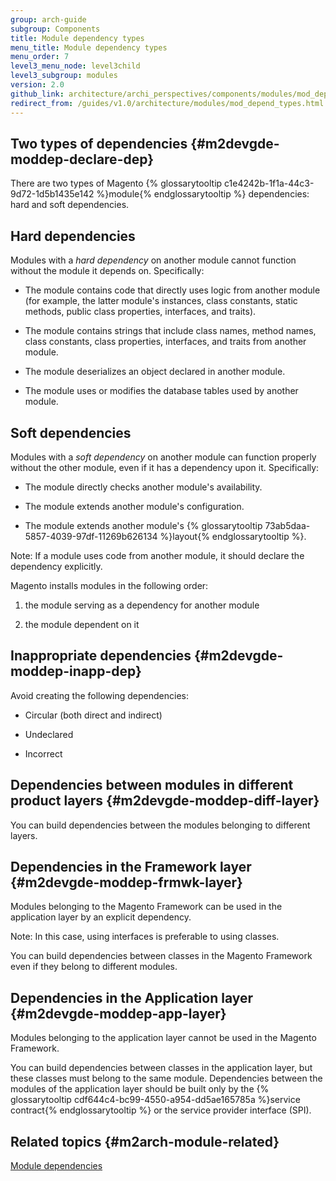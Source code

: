 ```yaml
---
group: arch-guide
subgroup: Components
title: Module dependency types
menu_title: Module dependency types
menu_order: 7
level3_menu_node: level3child
level3_subgroup: modules
version: 2.0
github_link: architecture/archi_perspectives/components/modules/mod_depend_types.md
redirect_from: /guides/v1.0/architecture/modules/mod_depend_types.html
---
```


## Two types of dependencies {#m2devgde-moddep-declare-dep}

There are two types of Magento {% glossarytooltip c1e4242b-1f1a-44c3-9d72-1d5b1435e142 %}module{% endglossarytooltip %} dependencies: hard and soft dependencies.

## Hard dependencies

Modules with a *hard dependency* on another module cannot function without the module it depends on. Specifically:

* The module contains code that directly uses logic from another module  (for example, the latter module's instances, class constants, static methods, public class properties, interfaces, and traits).

* The module contains strings that include class names, method names, class constants, class properties, interfaces, and traits from another module.

* The module deserializes an object declared in another module.

* The module uses or modifies the database tables used by another module.

## Soft dependencies

Modules with a *soft dependency* on another module can function properly without the other module, even if it has a dependency upon it. Specifically:

* The module directly checks another module's availability.

* The module extends another module's configuration.

* The module extends another module's {% glossarytooltip 73ab5daa-5857-4039-97df-11269b626134 %}layout{% endglossarytooltip %}.

<div class="bs-callout bs-callout-warning" id="warning">
  <p>
    Note: If a module uses code from another module, it should declare the dependency explicitly.
  </p>
</div>

Magento installs modules in the following order:

1) the module serving as a dependency for another module

2) the module dependent on it

## Inappropriate dependencies {#m2devgde-moddep-inapp-dep}

Avoid creating the following dependencies:

* Circular (both direct and indirect)

* Undeclared

* Incorrect

## Dependencies between modules in different product layers {#m2devgde-moddep-diff-layer}

You can build dependencies between the modules belonging to different layers.

## Dependencies in the Framework layer {#m2devgde-moddep-frmwk-layer}

Modules belonging to the Magento Framework can be used in the application layer by an explicit dependency.

<div class="bs-callout bs-callout-info" id="info">
  <p>Note: In this case, using interfaces is preferable to using classes. </p>
  <p>You can build dependencies between classes in the Magento Framework even if they belong to different modules.</p>
</div>

## Dependencies in the Application layer {#m2devgde-moddep-app-layer}
Modules belonging to the application layer cannot be used in the Magento Framework.

You can build dependencies between classes in the application layer, but these classes must belong to the same module. Dependencies between the modules of the application layer should be built only by the {% glossarytooltip cdf644c4-bc99-4550-a954-dd5ae165785a %}service contract{% endglossarytooltip %} or the service provider interface (SPI).

## Related topics {#m2arch-module-related}

<a href="{{page.baseurl}}/architecture/archi_perspectives/components/modules/mod_depend.html">Module dependencies</a>
